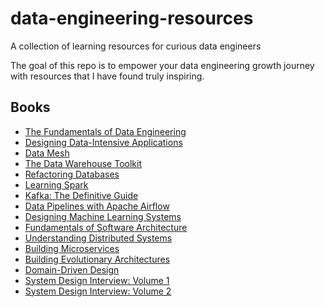 # data-engineering-resources
A collection of learning resources for curious data engineers

The goal of this repo is to empower your data engineering growth journey with resources that I have found truly inspiring. 

## Books 

- [The Fundamentals of Data Engineering](https://www.oreilly.com/library/view/fundamentals-of-data/9781098108298/)
- [Designing Data-Intensive Applications](https://dataintensive.net/)
- [Data Mesh](https://www.oreilly.com/library/view/data-mesh/9781492092384/)
- [The Data Warehouse Toolkit](https://www.kimballgroup.com/data-warehouse-business-intelligence-resources/books/data-warehouse-dw-toolkit/)
- [Refactoring Databases](https://databaserefactoring.com/)
- [Learning Spark](https://www.oreilly.com/library/view/learning-spark/9781449359034/)
- [Kafka: The Definitive Guide](https://www.oreilly.com/library/view/kafka-the-definitive/9781491936153/)
- [Data Pipelines with Apache Airflow](https://www.oreilly.com/library/view/data-pipelines-with/9781617296901/)
- [Designing Machine Learning Systems](https://www.oreilly.com/library/view/designing-machine-learning/9781098107956/)
- [Fundamentals of Software Architecture](https://fundamentalsofsoftwarearchitecture.com/)
- [Understanding Distributed Systems](https://understandingdistributed.systems/)
- [Building Microservices](https://samnewman.io/books/building_microservices_2nd_edition/)
- [Building Evolutionary Architectures](https://www.oreilly.com/library/view/building-evolutionary-architectures/9781491986356/)
- [Domain-Driven Design](https://www.oreilly.com/library/view/domain-driven-design-tackling/0321125215/)
- [System Design Interview: Volume 1](https://www.goodreads.com/en/book/show/54109255)
- [System Design Interview: Volume 2](https://www.goodreads.com/en/book/show/60631342)